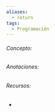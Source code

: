 ```yaml
---
aliases:
  - return
tags:
  - Programación
---
```

###### Concepto:



###### Anotaciones:

> 

######  Recursos:

- []()